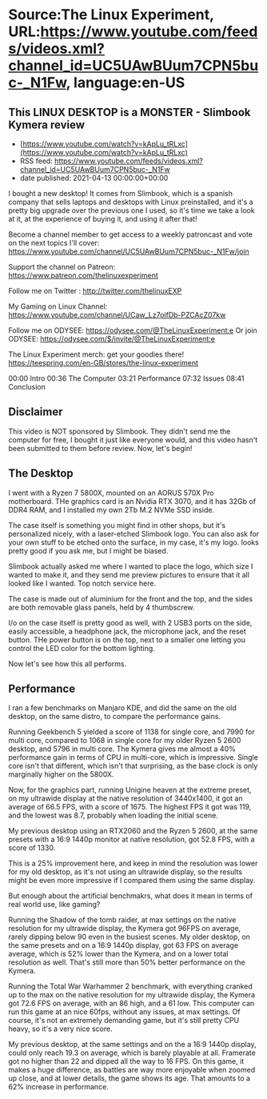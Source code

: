 # Source:The Linux Experiment, URL:https://www.youtube.com/feeds/videos.xml?channel_id=UC5UAwBUum7CPN5buc-_N1Fw, language:en-US

## This LINUX DESKTOP is a MONSTER - Slimbook Kymera review
 - [https://www.youtube.com/watch?v=kApLu_tRLxc](https://www.youtube.com/watch?v=kApLu_tRLxc)
 - RSS feed: https://www.youtube.com/feeds/videos.xml?channel_id=UC5UAwBUum7CPN5buc-_N1Fw
 - date published: 2021-04-13 00:00:00+00:00

I bought a new desktop! It comes from Slimbook, which is a spanish company that sells laptops and desktops with Linux preinstalled, and it's a pretty big upgrade over the previous one I used, so it's time we take a look at it, at the experience of buying it, and using it after that!

Become a channel member to get access to a weekly patroncast and vote on the next topics I'll cover:
https://www.youtube.com/channel/UC5UAwBUum7CPN5buc-_N1Fw/join

Support the channel on Patreon: 
https://www.patreon.com/thelinuxexperiment

Follow me on Twitter : http://twitter.com/thelinuxEXP

My Gaming on Linux Channel: https://www.youtube.com/channel/UCaw_Lz7oifDb-PZCAcZ07kw

Follow me on ODYSEE: https://odysee.com/@TheLinuxExperiment:e
Or join ODYSEE: https://odysee.com/$/invite/@TheLinuxExperiment:e

The Linux Experiment merch: get your goodies there! https://teespring.com/en-GB/stores/the-linux-experiment

00:00 Intro
00:36 The Computer
03:21 Performance
07:32 Issues
08:41 Conclusion

## Disclaimer

This video is NOT sponsored by Slimbook. They didn't send me the computer for free, I bought it just like everyone would, and this video hasn't been submitted to them before review. Now, let's begin!

## The Desktop

I went with a Ryzen 7 5800X, mounted on an AORUS 570X Pro motherboard. THe graphics card is an Nvidia RTX 3070, and it has 32Gb of DDR4 RAM, and I installed my own 2Tb M.2 NVMe SSD inside.

The case itself is something you might find in other shops, but it's personalized nicely, with a laser-etched Slimbook logo. You can also ask for your own stuff to be etched onto the surface, in my case, it's my logo. looks pretty good if you ask me, but I might be biased.

Slimbook actually asked me where I wanted to place the logo, which size I wanted to make it, and they send me preview pictures to ensure that it all looked like I wanted. Top notch service here.

The case is made out of aluminium for the front and the top, and the sides are both removable glass panels, held by 4 thumbscrew.

I/o on the case itself is pretty good as well, with 2 USB3 ports on the side, easily accessible, a headphone jack, the microphone jack, and the reset button. THe power button is on the top, next to a smaller one letting you control the LED color for the bottom lighting.

Now let's see how this all performs.

## Performance

I ran a few benchmarks on Manjaro KDE, and did the same on the old desktop, on the same distro, to compare the performance gains.

Running Geekbench 5 yielded a score of 1138 for single core, and 7990 for multi core, compared to 1068 in single core for my older Ryzen 5 2600 desktop, and 5796 in multi core. The Kymera gives me almost a 40% performance gain in terms of CPU in multi-core, which is impressive. Single core isn't that different, which isn't that surprising, as the base clock is only marginally higher on the 5800X.

Now, for the graphics part, running Unigine heaven at the extreme preset, on my ultrawide display at the native resolution of 3440x1400, it got an average of 66.5 FPS, with a score of 1675. The highest FPS it got was 119, and the lowest was 8.7, probably when loading the initial scene.

My previous desktop using an RTX2060 and the Ryzen 5 2600, at the same presets with a 16:9 1440p monitor at native resolution, got 52.8 FPS, with a score of 1330.

This is a 25% improvement here, and keep in mind  the resolution was lower for my old desktop, as it's not using an ultrawide display, so the results might be even more impressive if I compared them using the same display.

But enough about the artificial benchmakrs, what does it mean in terms of real world use, like gaming?

Running the Shadow of the tomb raider, at max settings on the native resolution for my ultrawide display, the Kymera got 96FPS on average, rarely dipping below 90 even in the busiest scenes. My older desktop, on the same presets and on a 16:9 1440p display, got 63 FPS on average average, which is 52% lower than the Kymera, and on a lower total resolution as well. That's still more than 50% better performance on the Kymera.

Running the Total War Warhammer 2 benchmark, with everything cranked up to the max on the native resolution for my ultrawide display, the Kymera got 72.6 FPS on average, with an 86 high, and a 61 low. This computer can run this game at an nice 60fps, without any issues, at max settings. Of course, it's not an extremely demanding game, but it's still pretty CPU heavy, so it's a very nice score.

My previous desktop, at the same settings and on the a 16:9 1440p display, could only reach 19.3 on average, which is barely playable at all. Framerate got no higher than 22 and dipped all the way to 16 FPS. On this game, it makes a huge difference, as battles are way more enjoyable when zoomed up close, and at lower details, the game shows its age. That amounts to a 62% increase in performance.

